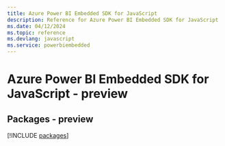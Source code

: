 ```yaml
---
title: Azure Power BI Embedded SDK for JavaScript
description: Reference for Azure Power BI Embedded SDK for JavaScript
ms.date: 04/12/2024
ms.topic: reference
ms.devlang: javascript
ms.service: powerbiembedded
---
```

# Azure Power BI Embedded SDK for JavaScript - preview
## Packages - preview
[!INCLUDE [packages](power-bi-embedded-index.md)]